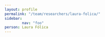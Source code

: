 ```yaml
---
layout: profile
permalink: "/team/researchers/laura-folica/"
sidebar:
        nav: "foo"
person: Laura Fólica
---
```

